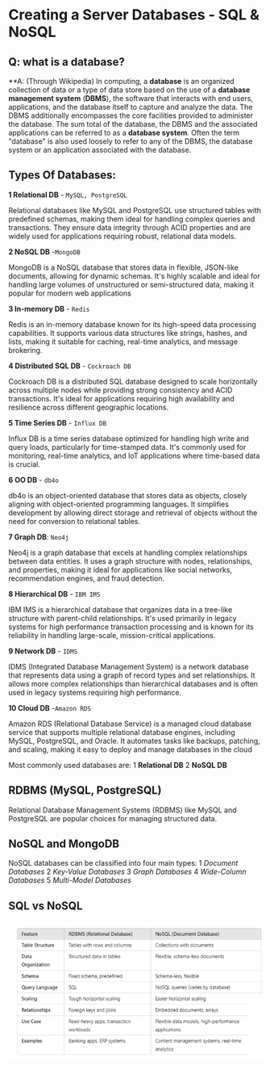 
# Creating a Server Databases - SQL & NoSQL

## Q: what is a database?
**A: 
(Through Wikipedia)
In computing, a **database** is an organized collection of data or a type of data store based on the use of a **database management system** (**DBMS**), the software that interacts with end users, applications, and the database itself to capture and analyze the data. The DBMS additionally encompasses the core facilities provided to administer the database. The sum total of the database, the DBMS and the associated applications can be referred to as a **database system**. Often the term "database" is also used loosely to refer to any of the DBMS, the database system or an application associated with the database.

## Types Of Databases:
**1 Relational DB** - `MySQL, PostgreSQL`

Relational databases like MySQL and PostgreSQL use structured tables with 	 predefined schemas, making them ideal for handling complex queries and transactions. They ensure data integrity through ACID properties and are widely used for applications requiring robust, relational data models.

**2 NoSQL DB** -`MongoDB` 

MongoDB is a NoSQL database that stores data in flexible, JSON-like documents, allowing for dynamic schemas. It's highly scalable and ideal for handling large volumes of unstructured or semi-structured data, making it popular for modern web applications

**3 In-memory DB** - `Redis`

Redis is an in-memory database known for its high-speed data processing capabilities. It supports various data structures like strings, hashes, and lists, making it suitable for caching, real-time analytics, and message brokering. 

**4 Distributed SQL DB** - `Cockroach DB`  

Cockroach DB is a distributed SQL database designed to scale horizontally across multiple nodes while providing strong consistency and ACID transactions. It's ideal for applications requiring high availability and resilience across different geographic locations. 

**5 Time Series DB** - `Influx DB`

Influx DB is a time series database optimized for handling high write and query loads, particularly for time-stamped data. It's commonly used for monitoring, real-time analytics, and IoT applications where time-based data is crucial. 

**6 OO DB** - `db4o` 

db4o is an object-oriented database that stores data as objects, closely aligning with object-oriented programming languages. It simplifies development by allowing direct storage and retrieval of objects without the need for conversion to relational tables. 

**7 Graph DB**: `Neo4j` 

Neo4j is a graph database that excels at handling complex relationships between data entities. It uses a graph structure with nodes, relationships, and properties, making it ideal for applications like social networks, recommendation engines, and fraud detection.

**8 Hierarchical DB** - `IBM IMS` 

IBM IMS is a hierarchical database that organizes data in a tree-like structure with parent-child relationships. It's used primarily in legacy systems for high performance transaction processing and is known for its reliability in handling large-scale, mission-critical applications. 

**9 Network DB** - `IDMS` 

IDMS (Integrated Database Management System) is a network database that represents data using a graph of record types and set relationships. It allows more complex relationships than hierarchical databases and is often used in legacy systems requiring high performance.

**10 Cloud DB** -`Amazon RDS `

Amazon RDS (Relational Database Service) is a managed cloud database service that supports multiple relational database engines, including MySQL, PostgreSQL, and Oracle. It automates tasks like backups, patching, and scaling, making it easy to deploy and manage databases in the cloud

Most commonly used databases are: 
1 **Relational DB** 
2 **NoSQL DB**

## RDBMS (MySQL, PostgreSQL)

Relational Database Management Systems (RDBMS) like MySQL and PostgreSQL are popular choices for managing structured data. 

## NoSQL and MongoDB

NoSQL databases can be classified into four main types: 
1 *Document Databases* 
2 *Key-Value Databases* 
3 *Graph Databases* 
4 *Wide-Column Databases* 
5 *Multi-Model Databases*

## SQL vs NoSQL
![Difference between SQL and NoSQL](SQL%20vs%20NoSQL.jpeg)

